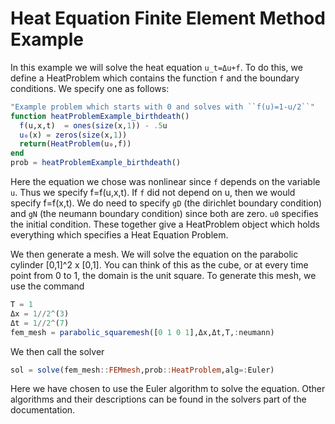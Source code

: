 # Heat Equation Finite Element Method Example

In this example we will solve the heat equation ``u_t=Δu+f``. To do this, we define
a HeatProblem which contains the function ``f`` and the boundary conditions. We
specify one as follows:

```julia
"Example problem which starts with 0 and solves with ``f(u)=1-u/2``"
function heatProblemExample_birthdeath()
  f(u,x,t)  = ones(size(x,1)) - .5u
  u₀(x) = zeros(size(x,1))
  return(HeatProblem(u₀,f))
end
prob = heatProblemExample_birthdeath()
```

Here the equation we chose was nonlinear since ``f`` depends on the variable ``u``.
Thus we specify f=f(u,x,t). If ``f`` did not depend on u, then we would specify f=f(x,t).
We do need to specify ``gD`` (the dirichlet boundary condition) and ``gN`` (the neumann
boundary condition) since both are zero. ``u0`` specifies the initial condition. These together
give a HeatProblem object which holds everything which specifies a Heat Equation Problem.

We then generate a mesh. We will solve the equation on the parabolic cylinder
[0,1]^2 x [0,1]. You can think of this as the cube, or at every time point from 0
to 1, the domain is the unit square. To generate this mesh, we use the command

```julia
T = 1
Δx = 1//2^(3)
Δt = 1//2^(7)
fem_mesh = parabolic_squaremesh([0 1 0 1],Δx,Δt,T,:neumann)
```  

We then call the solver

```julia
sol = solve(fem_mesh::FEMmesh,prob::HeatProblem,alg=:Euler)
```

Here we have chosen to use the Euler algorithm to solve the equation. Other algorithms
and their descriptions can be found in the solvers part of the documentation.
